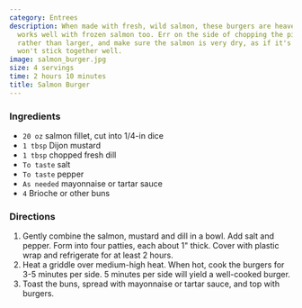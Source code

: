 ```yaml
---
category: Entrees
description: When made with fresh, wild salmon, these burgers are heavenly, but it
  works well with frozen salmon too. Err on the side of chopping the pieces smaller
  rather than larger, and make sure the salmon is very dry, as if it's wet, the burgers
  won't stick together well.
image: salmon_burger.jpg
size: 4 servings
time: 2 hours 10 minutes
title: Salmon Burger
---
```

### Ingredients

* `20 oz` salmon fillet, cut into 1/4-in dice
* `1 tbsp` Dijon mustard
* `1 tbsp` chopped fresh dill
* `To taste` salt
* `To taste` pepper
* `As needed` mayonnaise or tartar sauce
* `4` Brioche or other buns

### Directions

1. Gently combine the salmon, mustard and dill in a bowl. Add salt and pepper. Form into four patties, each about 1" thick. Cover with plastic wrap and refrigerate for at least 2 hours.
2. Heat a griddle over medium-high heat. When hot, cook the burgers for 3-5 minutes per side. 5 minutes per side will yield a well-cooked burger.
3. Toast the buns, spread with mayonnaise or tartar sauce, and top with burgers.